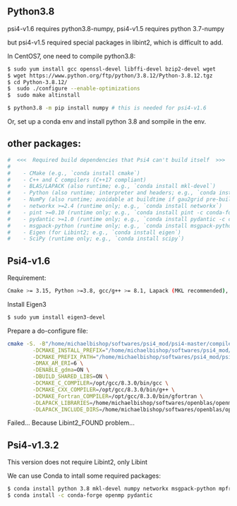 ## Python3.8
psi4-v1.6 requires python3.8-numpy, psi4-v1.5 requires python 3.7-numpy

but psi4-v1.5 required special packages in libint2, which is difficult to add.

In CentOS7, one need to compile python3.8:
```bash
$ sudo yum install gcc openssl-devel libffi-devel bzip2-devel wget
$ wget https://www.python.org/ftp/python/3.8.12/Python-3.8.12.tgz
$ cd Python-3.8.12/
$  sudo ./configure --enable-optimizations 
$  sudo make altinstall

$ python3.8 -m pip install numpy # this is needed for psi4-v1.6
```

Or, set up a conda env and install python 3.8 and sompile in the env.

## other packages:
```bash
#  <<<  Required build dependencies that Psi4 can't build itself  >>>
#
#    - CMake (e.g., `conda install cmake`)
#    - C++ and C compilers (C++17 compliant)
#    - BLAS/LAPACK (also runtime; e.g., `conda install mkl-devel`)
#    - Python (also runtime; interpreter and headers; e.g., `conda install python`)
#    - NumPy (also runtime; avoidable at buildtime if gau2grid pre-built; e.g., `conda install numpy`)
#    - networkx >=2.4 (runtime only; e.g., `conda install networkx`)
#    - pint >=0.10 (runtime only; e.g., `conda install pint -c conda-forge`)
#    - pydantic >=1.0 (runtime only; e.g., `conda install pydantic -c conda-forge`)
#    - msgpack-python (runtime only; e.g., `conda install msgpack-python`)
#    - Eigen (for Libint2; e.g., `conda install eigen`)
#    - SciPy (runtime only; e.g., `conda install scipy`)
```


## Psi4-v1.6
Requirement:
```bash
Cmake >= 3.15, Python >=3.8, gcc/g++ >= 8.1, Lapack (MKL recommended), Eigen3 (required by Libint2)
```

Install Eigen3
```bash
$ sudo yum install eigen3-devel
```
Prepare a do-configure file:
```bash
cmake -S. -B"/home/michaelbishop/softwares/psi4_mod/psi4-master/compile-psi4" \
        -DCMAKE_INSTALL_PREFIX="/home/michaelbishop/softwares/psi4_mod/psi4-master/install-psi4" \
        -DCMAKE_PREFIX_PATH="/home/michaelbishop/softwares/psi4_mod/psi4-master/install-psi4/externals/install-libint" \
        -DMAX_AM_ERI=6 \
        -DENABLE_gdma=ON \
        -DBUILD_SHARED_LIBS=ON \
        -DCMAKE_C_COMPILER=/opt/gcc/8.3.0/bin/gcc \
        -DCMAKE_CXX_COMPILER=/opt/gcc/8.3.0/bin/g++ \
        -DCMAKE_Fortran_COMPILER=/opt/gcc/8.3.0/bin/gfortran \
        -DLAPACK_LIBRARIES=/home/michaelbishop/softwares/openblas/openmpi-3.1.3-gnu-8.3.0/lib/libopenblas.a \
        -DLAPACK_INCLUDE_DIRS=/home/michaelbishop/softwares/openblas/openmpi-3.1.3-gnu-8.3.0/include 

```
Failed... Because Libint2_FOUND problem...

## Psi4-v1.3.2
This version does not require Libint2, only Libint

We can use Conda to intall some required packages:
```bash
$ conda install python 3.8 mkl-devel numpy networkx msgpack-python mpfr eigen (cmake)
$ conda install -c conda-forge openmp pydantic
```

